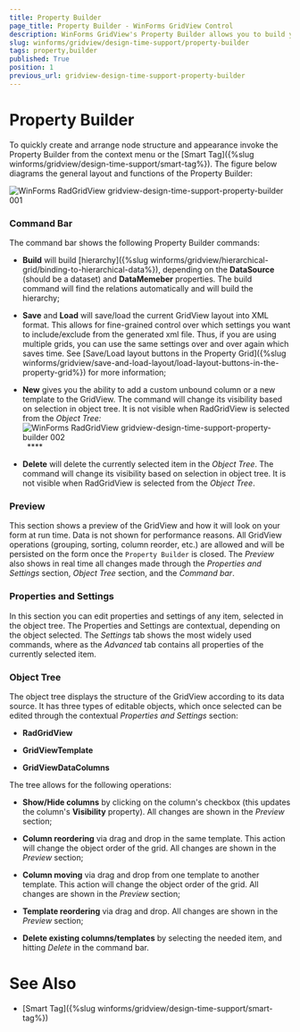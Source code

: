 ```yaml
---
title: Property Builder
page_title: Property Builder - WinForms GridView Control
description: WinForms GridView's Property Builder allows you to build your grid structure at design time.
slug: winforms/gridview/design-time-support/property-builder
tags: property,builder
published: True
position: 1
previous_url: gridview-design-time-support-property-builder
---
```


# Property Builder

To quickly create and arrange node structure and appearance invoke the Property Builder from the context menu or the [Smart Tag]({%slug winforms/gridview/design-time-support/smart-tag%}). The figure below diagrams the general layout and functions of the Property Builder:

![WinForms RadGridView gridview-design-time-support-property-builder 001](images/gridview-design-time-support-property-builder001.png)

### __Command Bar__

The command bar shows the following Property Builder commands:

* __Build__ will build [hierarchy]({%slug winforms/gridview/hierarchical-grid/binding-to-hierarchical-data%}), depending on the __DataSource__ (should be a dataset) and __DataMemeber__ properties. The build command will find the relations automatically and will build the hierarchy;

* __Save__ and __Load__ will save/load the current GridView layout into XML format. This allows for fine-grained control over which settings you want to include/exclude from the generated xml file. Thus, if you are using multiple grids, you can use the same settings over and over again which saves time. See [Save/Load layout buttons in the Property Grid]({%slug winforms/gridview/save-and-load-layout/load-layout-buttons-in-the-property-grid%}) for more information;

* __New__ gives you the ability to add a custom unbound column or a new template to the GridView. The command will change its visibility based on selection in object tree. It is not visible when RadGridView is selected from the *Object Tree:*<br>![WinForms RadGridView gridview-design-time-support-property-builder 002](images/gridview-design-time-support-property-builder002.png)  ****

* __Delete__ will delete the currently selected item in the *Object Tree*. The command will change its visibility based on selection in object tree. It is not visible when RadGridView is selected from the *Object Tree*.

### __Preview__

This section shows a preview of the GridView and how it will look on your form at run time. Data is not shown for performance reasons. All GridView operations (grouping, sorting, column reorder, etc.) are allowed and will be persisted on the form once the `Property Builder` is closed. The *Preview* also shows in real time all changes made through the *Properties and Settings* section, *Object Tree* section, and the *Command bar*.

### __Properties and Settings__

In this section you can edit properties and settings of any item, selected in the object tree. The Properties and Settings are contextual, depending on the object selected. The *Settings* tab shows the most widely used commands, where as the *Advanced* tab contains all properties of the currently selected item.

### __Object Tree__

The object tree displays the structure of the GridView according to its data source. It has three types of editable objects, which once selected can be edited through the contextual *Properties and Settings* section:

* __RadGridView__ 

* __GridViewTemplate__

* __GridViewDataColumns__ 

The tree allows for the following operations:

* __Show/Hide columns__ by clicking on the column's checkbox (this updates the column's __Visibility__ property). All changes are shown in the *Preview* section;

* __Column reordering__ via drag and drop in the same template. This action will change the object order of the grid. All changes are shown in the *Preview* section; 

* __Column moving__ via drag and drop from one template to another template. This action will change the object order of the grid. All changes are shown in the *Preview* section; 

* __Template reordering__ via drag and drop. All changes are shown in the *Preview* section;

* __Delete existing columns/templates__ by selecting the needed item, and hitting *Delete* in the command bar.

# See Also

* [Smart Tag]({%slug winforms/gridview/design-time-support/smart-tag%})


